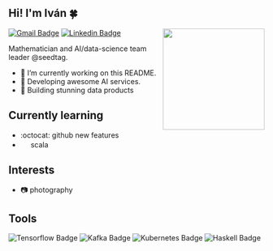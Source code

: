 ## Hi! I'm Iván :four_leaf_clover:

<img align='right' src='https://user-images.githubusercontent.com/5713670/87202985-820dcb80-c2b6-11ea-9f56-7ec461c497c3.gif' width='200"'>

[![Gmail Badge](https://img.shields.io/badge/-canaveral.ivan@gmail.com-c14438?style=flat-square&logo=Gmail&logoColor=white&link=mailto:canaveral.ivan@gmail.com)](mailto:canaveral.ivan@gmail.com)
[![Linkedin Badge](https://img.shields.io/badge/-ivan.canaveral-blue?style=flat-square&logo=Linkedin&logoColor=white&link=https://www.linkedin.com/in/iván-cañaveral-97a018137)](https://www.linkedin.com/in/iv%C3%A1n-ca%C3%B1averal-97a018137/)


Mathematician and AI/data-science team leader @seedtag. 

- 🔭 I’m currently working on this README.
- 🌱 Developing awesome AI services.
- :elephant: Building stunning data products

## Currently learning

- :octocat: github new features
- <img height="16" width="16" src="https://cdn.jsdelivr.net/npm/simple-icons@v4/icons/scala.svg" color="red" /> scala

## Interests

- :camera: photography


## Tools

<!--
![Tensorflow Badge](https://img.shields.io/badge/-tensorflow-blue?style=flat-square&logo=tensorflow)
![Python Badge](https://img.shields.io/badge/-Python-green?style=flat-square&logo=python)
![Haskell Badge](https://img.shields.io/badge/-haskell-5D4F85?style=flat-square&logo=haskell)
![Docker Badge](https://img.shields.io/badge/-docker-000?style=flat-square&logo=docker)
![Airflow Badge](https://img.shields.io/badge/-airflow-blue?style=flat-square&logo=apache-airflow)
![Kubernetes Badge](https://img.shields.io/badge/-kubernetes-000?style=flat-square&logo=kubernetes)
![GCS Badge](https://img.shields.io/badge/-gcs-blue?style=flat-square&logo=google-cloud)
![Kafka Badge](https://img.shields.io/badge/-kafka-000?style=flat-square&logo=apache-kafka&logoColor=white)

## Color test
![Tensorflow Badge](https://img.shields.io/badge/-tensorflow-white?style=flat-square&logo=tensorflow)
![Kafka Badge](https://img.shields.io/badge/-kafka-white?style=flat-square&logo=apache-kafka&logoColor=black)
![Kubernetes Badge](https://img.shields.io/badge/-kubernetes-white?style=flat-square&logo=kubernetes)
![Haskell Badge](https://img.shields.io/badge/-haskell-white?style=flat-square&logo=haskell&logoColor=5D4F85)


## Color test
-->
![Tensorflow Badge](https://img.shields.io/badge/-tensorflow-FF6F00?style=flat-square&logo=tensorflow&logoColor=white)
![Kafka Badge](https://img.shields.io/badge/-kafka-black?style=flat-square&logo=apache-kafka&logoColor=white)
![Kubernetes Badge](https://img.shields.io/badge/-kubernetes-blue?style=flat-square&logo=kubernetes&logoColor=white)
![Haskell Badge](https://img.shields.io/badge/-haskell-5D4F85?style=flat-square&logo=haskell&logoColor=white)
